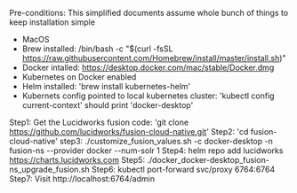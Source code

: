 Pre-conditions: This simplified documents assume whole bunch of things to keep installation simple

* MacOS
* Brew installed: /bin/bash -c "$(curl -fsSL https://raw.githubusercontent.com/Homebrew/install/master/install.sh)"
* Docker intalled: https://desktop.docker.com/mac/stable/Docker.dmg
* Kubernetes on Docker enabled
* Helm installed:  'brew install kubernetes-helm'
* Kubernets config pointed to local kubernetes cluster: 'kubectl config current-context' should print 'docker-desktop'


Step1: Get the Lucidworks fusion code: 'git clone https://github.com/lucidworks/fusion-cloud-native.git'
Step2: 'cd fusion-cloud-native'
step3: ./customize_fusion_values.sh -c docker-desktop -n fusion-ns --provider docker --num-solr 1
Step4: helm repo add lucidworks https://charts.lucidworks.com
Step5: ./docker_docker-desktop_fusion-ns_upgrade_fusion.sh
Step6: kubectl port-forward svc/proxy 6764:6764
Step7: Visit http://localhost:6764/admin
